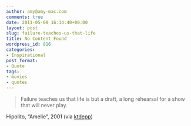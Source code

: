 ```yaml
---
author: amy@amy-mac.com
comments: true
date: 2011-05-08 16:14:40+00:00
layout: post
slug: failure-teaches-us-that-life
title: No Content Found
wordpress_id: 816
categories:
- Inspirational
post_format:
- Quote
tags:
- movies
- quotes
---
```


> Failure teaches us that life is but a draft, a long rehearsal for a show that will never play.




Hipolito, “Amelie”, 2001 (via [ktdepp](http://ktdepp.tumblr.com/))
